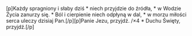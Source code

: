 [p]Każdy spragniony i słaby dziś * niech przyjdzie do źródła, * w Wodzie Życia zanurzy się. * Ból i cierpienie niech odpłyną w dal, * w morzu miłości serca uleczy dzisiaj Pan.[/p][p]Panie Jezu, przyjdź. /×4 * Duchu Święty, przyjdź.[/p]
